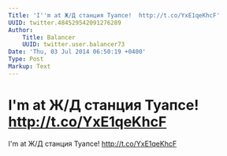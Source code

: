 ```yaml
---
Title: 'I''m at Ж/Д станция Туапсе!  http://t.co/YxE1qeKhcF'
UUID: twitter.484529542091276289
Author:
    Title: Balancer
    UUID: twitter.user.balancer73
Date: 'Thu, 03 Jul 2014 06:50:19 +0400'
Type: Post
Markup: Text
---
```


# I'm at Ж/Д станция Туапсе!  http://t.co/YxE1qeKhcF

I'm at Ж/Д станция Туапсе!  http://t.co/YxE1qeKhcF